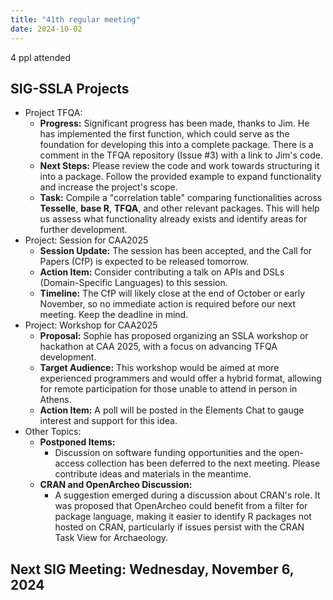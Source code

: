 ```yaml
---
title: "41th regular meeting"
date: 2024-10-02
---
```


4 ppl attended

## SIG-SSLA Projects

- Project TFQA:
  - **Progress:** Significant progress has been made, thanks to Jim. He has implemented the first function, which could serve as the foundation for developing this into a complete package. There is a comment in the TFQA repository (Issue #3) with a link to Jim's code.  
  - **Next Steps:** Please review the code and work towards structuring it into a package. Follow the provided example to expand functionality and increase the project's scope.  
  - **Task:** Compile a "correlation table" comparing functionalities across **Tesselle**, **base R**, **TFQA**, and other relevant packages. This will help us assess what functionality already exists and identify areas for further development.
- Project: Session for CAA2025
  - **Session Update:** The session has been accepted, and the Call for Papers (CfP) is expected to be released tomorrow.  
  - **Action Item:** Consider contributing a talk on APIs and DSLs (Domain-Specific Languages) to this session.  
  - **Timeline:** The CfP will likely close at the end of October or early November, so no immediate action is required before our next meeting. Keep the deadline in mind.
- Project: Workshop for CAA2025
  - **Proposal:** Sophie has proposed organizing an SSLA workshop or hackathon at CAA 2025, with a focus on advancing TFQA development.  
  - **Target Audience:** This workshop would be aimed at more experienced programmers and would offer a hybrid format, allowing for remote participation for those unable to attend in person in Athens.  
  - **Action Item:** A poll will be posted in the Elements Chat to gauge interest and support for this idea.
- Other Topics:
  - **Postponed Items:**  
    - Discussion on software funding opportunities and the open-access collection has been deferred to the next meeting. Please contribute ideas and materials in the meantime.
  - **CRAN and OpenArcheo Discussion:**  
    - A suggestion emerged during a discussion about CRAN's role. It was proposed that OpenArcheo could benefit from a filter for package language, making it easier to identify R packages not hosted on CRAN, particularly if issues persist with the CRAN Task View for Archaeology.

## Next SIG Meeting: Wednesday, November 6, 2024
